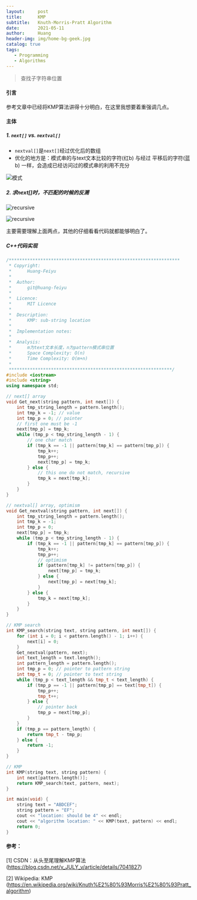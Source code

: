 ```yaml
---
layout:     post
title:      KMP
subtitle:   Knuth-Morris-Pratt Algorithm
date:       2021-05-11
author:     Huang
header-img: img/home-bg-geek.jpg
catalog: true
tags:
   - Programming
   - Algorithms
---
```


> 查找子字符串位置

#### 引言

参考文章中已经将KMP算法讲得十分明白，在这里我想要着重强调几点。

#### 主体

##### 1. `next[]` vs. `nextval[]`

* `nextval[]`是`next[]`经过优化后的数组
* 优化的地方是：模式串的与text文本比较的字符(红b) 与经过 平移后的字符(蓝b) 一样，会造成已经访问过的模式串的利用不充分

![模式](https://imgconvert.csdnimg.cn/aHR0cDovL2hpLmNzZG4ubmV0L2F0dGFjaG1lbnQvMjAxMTA2LzE0LzgzOTQzMjNfMTMwODA3NTg1NzE0bFcuanBn?x-oss-process=image/format,png)

##### 2. 求next[]时，不匹配的时候的反溯



![recursive](https://img-blog.csdn.net/20150812214857858)

![recursive](https://img-blog.csdnimg.cn/20200820183256674.jpg?x-oss-process=image/watermark,type_ZmFuZ3poZW5naGVpdGk,shadow_10,text_aHR0cHM6Ly9ibG9nLmNzZG4ubmV0L3ZfSlVMWV92,size_16,color_FFFFFF,t_70)

主要需要理解上面两点，其他的仔细看看代码就都能够明白了。

##### C++代码实现

```c++
/*****************************************************************
 * Copyright:
 *      Huang-Feiyu
 *
 *  Author:
 *      git@huang-feiyu
 *
 *  Licence:
 *      MIT Licence
 *
 *  Description:
 *      KMP: sub-string location
 *
 *  Implementation notes:
 *
 *  Analysis:
 *      m为text文本长度，n为pattern模式串位置
 *      Space Complexity: O(n)
 *      Time Complexity: O(m+n)  
 *
 **************************************************************/
#include <iostream>
#include <string>
using namespace std;

// next[] array
void Get_next(string pattern, int next[]) {
    int tmp_string_length = pattern.length();
    int tmp_k = -1; // value
    int tmp_p = 0; // pointer
    // first one must be -1
    next[tmp_p] = tmp_k;
    while (tmp_p < tmp_string_length - 1) {
        // one char match
        if (tmp_k == -1 || pattern[tmp_k] == pattern[tmp_p]) {
            tmp_k++;
            tmp_p++;
            next[tmp_p] = tmp_k;
        } else {
            // this one do not match, recursive
            tmp_k = next[tmp_k];
        }
    }
}

// nextval[] array, optimism
void Get_nextval(string pattern, int next[]) {
    int tmp_string_length = pattern.length();
    int tmp_k = -1;
    int tmp_p = 0;
    next[tmp_p] = tmp_k;
    while (tmp_p < tmp_string_length - 1) {
        if (tmp_k == -1 || pattern[tmp_k] == pattern[tmp_p]) {
            tmp_k++;
            tmp_p++;
            // optimism
            if (pattern[tmp_k] != pattern[tmp_p]) {
                next[tmp_p] = tmp_k;
            } else {
                next[tmp_p] = next[tmp_k];
            }
        } else {
            tmp_k = next[tmp_k];
        }
    }
}

// KMP search
int KMP_search(string text, string pattern, int next[]) {
    for (int i = 0; i < pattern.length() - 1; i++) {
        next[i] = 0;
    }
    Get_nextval(pattern, next);
    int text_length = text.length();
    int pattern_length = pattern.length();
    int tmp_p = 0; // pointer to pattern string
    int tmp_t = 0; // pointer to text string
    while (tmp_p < text_length && tmp_t < text_length) {
        if (tmp_p == -1 || pattern[tmp_p] == text[tmp_t]) {
            tmp_p++;
            tmp_t++;
        } else {
            // pointer back
            tmp_p = next[tmp_p];
        }
    }
    if (tmp_p == pattern_length) {
        return tmp_t - tmp_p;
    } else {
        return -1;
    }
}

// KMP
int KMP(string text, string pattern) {
    int next[pattern.length()];
    return KMP_search(text, pattern, next);
}

int main(void) {
    string text = "ABDCEF";
    string pattern = "EF";
    cout << "location: should be 4" << endl;
    cout << "algorithm location: " << KMP(text, pattern) << endl;
    return 0;
}
```

#### 参考：

[1] CSDN：从头至尾理解KMP算法 (https://blog.csdn.net/v_JULY_v/article/details/7041827)

[2] Wikipedia: KMP (https://en.wikipedia.org/wiki/Knuth%E2%80%93Morris%E2%80%93Pratt_algorithm)
